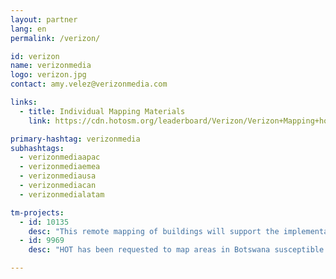 ```yaml
---
layout: partner
lang: en
permalink: /verizon/

id: verizon
name: verizonmedia
logo: verizon.jpg
contact: amy.velez@verizonmedia.com

links:
  - title: Individual Mapping Materials
    link: https://cdn.hotosm.org/leaderboard/Verizon/Verizon+Mapping+how+to+guide.pdf

primary-hashtag: verizonmedia
subhashtags:
  - verizonmediaapac
  - verizonmediaemea
  - verizonmediausa
  - verizonmediacan
  - verizonmedialatam

tm-projects:
  - id: 10135
    desc: "This remote mapping of buildings will support the implementation of planned activities and largely the generation of data for humanitarian activities in the identified provinces."
  - id: 9969
    desc: "HOT has been requested to map areas in Botswana susceptible to, or identified as impacted, by the COVID-19 outbreak. Please join our global effort to help control this disease by mapping on this project."

---
```

